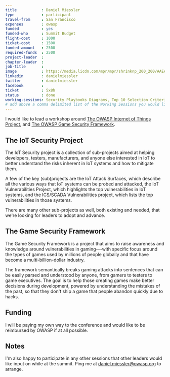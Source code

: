 ```yaml
---
title           : Daniel Miessler
type            : participant
travel-from     : San Francisco
expenses        : owasp
funded          : yes
funded-who      : Summit Budget
flight-cost     : 1000
ticket-cost     : 1500
funded-amount   : 2500
required-funds  : 2500
project-leader  :
chapter-leader  :
job-title       :
image           : https://media.licdn.com/mpr/mpr/shrinknp_200_200/AAEAAQAAAAAAAAeEAAAAJDRjM2MzY2RkLThiY2UtNGIzYi1hMDk5LWFkY2ViZDRjMTAxMg.jpg
linkedin        : danielmiessler
twitter         : danielmiessler
facebook        :
ticket          : 5x8h
status          : done
working-sessions: Security Playbooks Diagrams, Top 10 Selection Criteria, Define Agile Security Practices
# add above a comma delimited list of the Working Sessions you would like to attend (use the session's title)
---
```


I would like to lead a workshop around [The OWASP Internet of Things Project](https://www.owasp.org/index.php/OWASP_Internet_of_Things_Project), and [The OWASP Game Security Framework](https://www.owasp.org/index.php/OWASP_Game_Security_Framework_Project).

## The IoT Security Project

The IoT Security project is a collection of sub-projects aimed at helping developers, testers, manufacturers, and anyone else interested in IoT to better understand the risks inherent in IoT systems and how to mitigate them.

A few of the key (sub)projects are the IoT Attack Surfaces, which describe all  the various ways that IoT systems can be probed and attacked, the IoT Vulnerabilities Project, which highlights the top vulnerabilities in IoT systems, and the ICS/SCADA Vulnerabilities project, which lists the top vulnerabilities in those systems.

There are many other sub-projects as well, both existing and needed, that we're looking for leaders to adopt and advance.

## The Game Security Framework

The Game Security Framework is a project that aims to raise awareness and knowledge around vulnerabilities in gaming---with specific focus around the types of games used by millions of people globally and that have become a multi-billion-dollar industry.

The framework semantically breaks gaming attacks into sentences that can be easily parsed and understood by anyone, from gamers to testers to game executives. The goal is to help those creating games make better decisions during development, powered by understanding the mistakes of the past, so that  they don't ship a game that people abandon quickly due to hacks.

## Funding

I will be paying my own way to the conference and would like to be reimbursed by OWASP if at all possible.

## Notes

I'm also happy to participate in any other sessions that other leaders would like input on while at the summit. Ping me at daniel.miessler@owasp.org to arrange.
